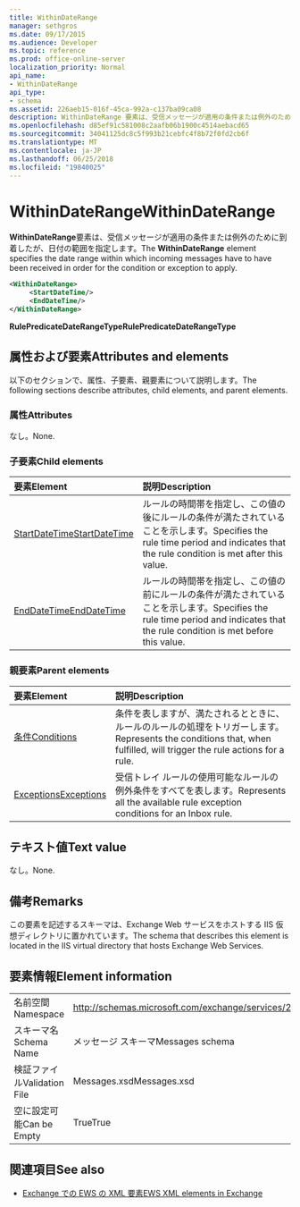 ```yaml
---
title: WithinDateRange
manager: sethgros
ms.date: 09/17/2015
ms.audience: Developer
ms.topic: reference
ms.prod: office-online-server
localization_priority: Normal
api_name:
- WithinDateRange
api_type:
- schema
ms.assetid: 226aeb15-016f-45ca-992a-c137ba09ca08
description: WithinDateRange 要素は、受信メッセージが適用の条件または例外のために到着したが、日付の範囲を指定します。
ms.openlocfilehash: d85ef91c581008c2aafb06b1900c4514aebacd65
ms.sourcegitcommit: 34041125dc8c5f993b21cebfc4f8b72f0fd2cb6f
ms.translationtype: MT
ms.contentlocale: ja-JP
ms.lasthandoff: 06/25/2018
ms.locfileid: "19840025"
---
```

# <a name="withindaterange"></a><span data-ttu-id="9e7e9-103">WithinDateRange</span><span class="sxs-lookup"><span data-stu-id="9e7e9-103">WithinDateRange</span></span>

<span data-ttu-id="9e7e9-104">**WithinDateRange**要素は、受信メッセージが適用の条件または例外のために到着したが、日付の範囲を指定します。</span><span class="sxs-lookup"><span data-stu-id="9e7e9-104">The **WithinDateRange** element specifies the date range within which incoming messages have to have been received in order for the condition or exception to apply.</span></span> 
  
```XML
<WithinDateRange>
     <StartDateTime/>
     <EndDateTime/>
</WithinDateRange>
```

 <span data-ttu-id="9e7e9-105">**RulePredicateDateRangeType**</span><span class="sxs-lookup"><span data-stu-id="9e7e9-105">**RulePredicateDateRangeType**</span></span>
## <a name="attributes-and-elements"></a><span data-ttu-id="9e7e9-106">属性および要素</span><span class="sxs-lookup"><span data-stu-id="9e7e9-106">Attributes and elements</span></span>

<span data-ttu-id="9e7e9-107">以下のセクションで、属性、子要素、親要素について説明します。</span><span class="sxs-lookup"><span data-stu-id="9e7e9-107">The following sections describe attributes, child elements, and parent elements.</span></span>
  
### <a name="attributes"></a><span data-ttu-id="9e7e9-108">属性</span><span class="sxs-lookup"><span data-stu-id="9e7e9-108">Attributes</span></span>

<span data-ttu-id="9e7e9-109">なし。</span><span class="sxs-lookup"><span data-stu-id="9e7e9-109">None.</span></span>
  
### <a name="child-elements"></a><span data-ttu-id="9e7e9-110">子要素</span><span class="sxs-lookup"><span data-stu-id="9e7e9-110">Child elements</span></span>

|<span data-ttu-id="9e7e9-111">**要素**</span><span class="sxs-lookup"><span data-stu-id="9e7e9-111">**Element**</span></span>|<span data-ttu-id="9e7e9-112">**説明**</span><span class="sxs-lookup"><span data-stu-id="9e7e9-112">**Description**</span></span>|
|:-----|:-----|
|[<span data-ttu-id="9e7e9-113">StartDateTime</span><span class="sxs-lookup"><span data-stu-id="9e7e9-113">StartDateTime</span></span>](startdatetime.md) <br/> |<span data-ttu-id="9e7e9-114">ルールの時間帯を指定し、この値の後にルールの条件が満たされていることを示します。</span><span class="sxs-lookup"><span data-stu-id="9e7e9-114">Specifies the rule time period and indicates that the rule condition is met after this value.</span></span>  <br/> |
|[<span data-ttu-id="9e7e9-115">EndDateTime</span><span class="sxs-lookup"><span data-stu-id="9e7e9-115">EndDateTime</span></span>](enddatetime.md) <br/> |<span data-ttu-id="9e7e9-116">ルールの時間帯を指定し、この値の前にルールの条件が満たされていることを示します。</span><span class="sxs-lookup"><span data-stu-id="9e7e9-116">Specifies the rule time period and indicates that the rule condition is met before this value.</span></span>  <br/> |
   
### <a name="parent-elements"></a><span data-ttu-id="9e7e9-117">親要素</span><span class="sxs-lookup"><span data-stu-id="9e7e9-117">Parent elements</span></span>

|<span data-ttu-id="9e7e9-118">**要素**</span><span class="sxs-lookup"><span data-stu-id="9e7e9-118">**Element**</span></span>|<span data-ttu-id="9e7e9-119">**説明**</span><span class="sxs-lookup"><span data-stu-id="9e7e9-119">**Description**</span></span>|
|:-----|:-----|
|[<span data-ttu-id="9e7e9-120">条件</span><span class="sxs-lookup"><span data-stu-id="9e7e9-120">Conditions</span></span>](conditions.md) <br/> |<span data-ttu-id="9e7e9-121">条件を表しますが、満たされるとときに、ルールのルールの処理をトリガーします。</span><span class="sxs-lookup"><span data-stu-id="9e7e9-121">Represents the conditions that, when fulfilled, will trigger the rule actions for a rule.</span></span>  <br/> |
|[<span data-ttu-id="9e7e9-122">Exceptions</span><span class="sxs-lookup"><span data-stu-id="9e7e9-122">Exceptions</span></span>](exceptions.md) <br/> |<span data-ttu-id="9e7e9-123">受信トレイ ルールの使用可能なルールの例外条件をすべてを表します。</span><span class="sxs-lookup"><span data-stu-id="9e7e9-123">Represents all the available rule exception conditions for an Inbox rule.</span></span>  <br/> |
   
## <a name="text-value"></a><span data-ttu-id="9e7e9-124">テキスト値</span><span class="sxs-lookup"><span data-stu-id="9e7e9-124">Text value</span></span>

<span data-ttu-id="9e7e9-125">なし。</span><span class="sxs-lookup"><span data-stu-id="9e7e9-125">None.</span></span>
  
## <a name="remarks"></a><span data-ttu-id="9e7e9-126">備考</span><span class="sxs-lookup"><span data-stu-id="9e7e9-126">Remarks</span></span>

<span data-ttu-id="9e7e9-127">この要素を記述するスキーマは、Exchange Web サービスをホストする IIS 仮想ディレクトリに置かれています。</span><span class="sxs-lookup"><span data-stu-id="9e7e9-127">The schema that describes this element is located in the IIS virtual directory that hosts Exchange Web Services.</span></span>
  
## <a name="element-information"></a><span data-ttu-id="9e7e9-128">要素情報</span><span class="sxs-lookup"><span data-stu-id="9e7e9-128">Element information</span></span>

|||
|:-----|:-----|
|<span data-ttu-id="9e7e9-129">名前空間</span><span class="sxs-lookup"><span data-stu-id="9e7e9-129">Namespace</span></span>  <br/> |http://schemas.microsoft.com/exchange/services/2006/messages  <br/> |
|<span data-ttu-id="9e7e9-130">スキーマ名</span><span class="sxs-lookup"><span data-stu-id="9e7e9-130">Schema Name</span></span>  <br/> |<span data-ttu-id="9e7e9-131">メッセージ スキーマ</span><span class="sxs-lookup"><span data-stu-id="9e7e9-131">Messages schema</span></span>  <br/> |
|<span data-ttu-id="9e7e9-132">検証ファイル</span><span class="sxs-lookup"><span data-stu-id="9e7e9-132">Validation File</span></span>  <br/> |<span data-ttu-id="9e7e9-133">Messages.xsd</span><span class="sxs-lookup"><span data-stu-id="9e7e9-133">Messages.xsd</span></span>  <br/> |
|<span data-ttu-id="9e7e9-134">空に設定可能</span><span class="sxs-lookup"><span data-stu-id="9e7e9-134">Can be Empty</span></span>  <br/> |<span data-ttu-id="9e7e9-135">True</span><span class="sxs-lookup"><span data-stu-id="9e7e9-135">True</span></span>  <br/> |
   
## <a name="see-also"></a><span data-ttu-id="9e7e9-136">関連項目</span><span class="sxs-lookup"><span data-stu-id="9e7e9-136">See also</span></span>



- [<span data-ttu-id="9e7e9-137">Exchange での EWS の XML 要素</span><span class="sxs-lookup"><span data-stu-id="9e7e9-137">EWS XML elements in Exchange</span></span>](ews-xml-elements-in-exchange.md)

